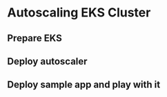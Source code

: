 # Autoscaling EKS Cluster
## Prepare EKS
## Deploy autoscaler
## Deploy sample app and play with it

